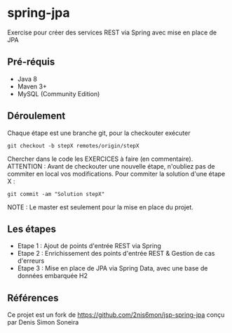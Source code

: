 # spring-jpa



Exercise pour créer des services REST via Spring avec mise en place de JPA

## Pré-réquis

* Java 8
* Maven 3+
* MySQL (Community Edition)

## Déroulement

Chaque étape est une branche git, pour la checkouter exécuter 

```
git checkout -b stepX remotes/origin/stepX
```

Chercher dans le code les EXERCICES à faire (en commentaire). 
ATTENTION : Avant de checkouter une nouvelle étape, n'oubliez pas de commiter en local vos modifications. Pour commiter la solution d'une étape X :

```
git commit -am "Solution stepX"
```

NOTE : Le master est seulement pour la mise en place du projet.


## Les étapes

* Etape 1 : Ajout de points d'entrée REST via Spring
* Etape 2 : Enrichissement des points d'entrée REST & Gestion de cas d'erreurs
* Etape 3 : Mise en place de JPA via Spring Data, avec une base de données embarquée H2


## Références 

Ce projet est un fork de https://github.com/2nis6mon/jsp-spring-jpa conçu par Denis Simon Soneira
